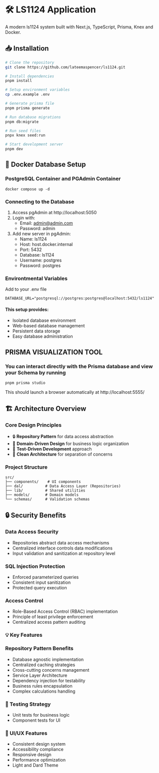 # 🛠️ LS1124 Application

A modern ls1124 system built with Next.js, TypeScript, Prisma, Knex and Docker.

## 📥 Installation

```bash
# Clone the repository
git clone https://github.com/lateemaspencer/ls1124.git

# Install dependencies
pnpm install

# Setup environment variables
cp .env.example .env

# Generate prisma file
pnpm prisma generate

# Run database migrations
pnpm db:migrate

# Run seed files
pnpx knex seed:run

# Start development server
pnpm dev
```

## 🐳 Docker Database Setup

### PostgreSQL Container and PGAdmin Container

```
docker compose up -d
```

### Connecting to the Database

1. Access pgAdmin at http://localhost:5050
2. Login with:
   - Email: admin@admin.com
   - Password: admin
3. Add new server in pgAdmin:
   - Name: ls1124
   - Host: host.docker.internal
   - Port: 5432
   - Database: ls1124
   - Username: postgres
   - Password: postgres

### Environtmental Variables

Add to your .env file

```
DATABASE_URL="postgresql://postgres:postgres@localhost:5432/ls1124"
```

#### This setup provides:

- Isolated database environment
- Web-based database management
- Persistent data storage
- Easy database administration

## PRISMA VISUALIZATION TOOL

### You can interact directly with the Prisma database and view your Schema by running

```
pnpm prisma studio
```

This should launch a browser automatically at
http://localhost:5555/

## 🏗️ Architecture Overview

### Core Design Principles

- 🔒 **Repository Pattern** for data access abstraction
- 🎯 **Domain-Driven Design** for business logic organization
- 🧪 **Test-Driven Development** approach
- 🔄 **Clean Architecture** for separation of concerns

### Project Structure

```
src/
├── components/    # UI components
├── dal/          # Data Access Layer (Repositories)
├── lib/          # Shared utilities
├── models/       # Domain models
└── schemas/      # Validation schemas
```

## 🔒 Security Benefits

### Data Access Security

- Repositories abstract data access mechanisms
- Centralized interface controls data modifications
- Input validation and sanitization at repository level

### SQL Injection Protection

- Enforced parameterized queries
- Consistent input sanitization
- Protected query execution

### Access Control

- Role-Based Access Control (RBAC) implementation
- Principle of least privilege enforcement
- Centralized access pattern auditing

### 💡 Key Features

### Repository Pattern Benefits

- Database agnostic implementation
- Centralized caching strategies
- Cross-cutting concerns management
- Service Layer Architecture
- Dependency injection for testability
- Business rules encapsulation
- Complex calculations handling

### 🧪 Testing Strategy

- Unit tests for business logic
- Component tests for UI

### 📱 UI/UX Features

- Consistent design system
- Accessibility compliance
- Responsive design
- Performance optimization
- Light and Dard Theme
